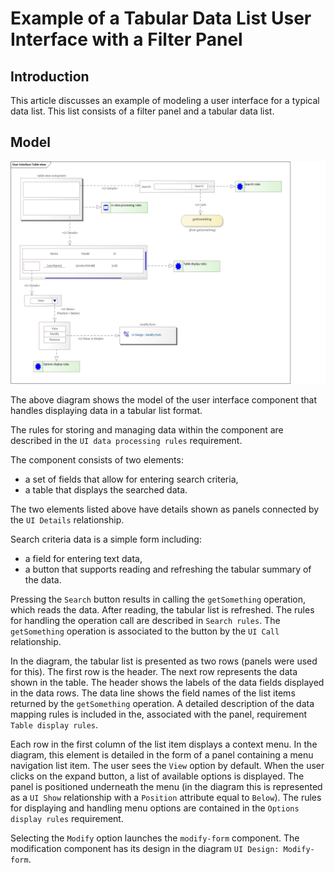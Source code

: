 # Example of a Tabular Data List User Interface with a Filter Panel

## Introduction

This article discusses an example of modeling a user interface for a typical data list. This list consists of a filter panel and a tabular data list.

## Model

![Table component view](../../img/data-table-view-model.png)

The above diagram shows the model of the user interface component that handles displaying data in a tabular list format.

The rules for storing and managing data within the component are described in the `UI data processing rules` requirement.

The component consists of two elements:

* a set of fields that allow for entering search criteria,
* a table that displays the searched data.

The two elements listed above have details shown as panels connected by the `UI Details` relationship.

Search criteria data is a simple form including:

* a field for entering text data,
* a button that supports reading and refreshing the tabular summary of the data.

Pressing the `Search` button results in calling the `getSomething` operation, which reads the data. After reading, the tabular list is refreshed. The rules for handling the operation call are described in `Search rules`. The `getSomething` operation is associated to the button by the `UI Call` relationship.

In the diagram, the tabular list is presented as two rows (panels were used for this). The first row is the header. The next row represents the data shown in the table. The header shows the labels of the data fields displayed in the data rows. The data line shows the field names of the list items returned by the `getSomething` operation. A detailed description of the data mapping rules is included in the, associated with the panel, requirement `Table display rules`.

Each row in the first column of the list item displays a context menu. In the diagram, this element is detailed in the form of a panel containing a menu navigation list item. The user sees the `View` option by default. When the user clicks on the expand button, a list of available options is displayed. The panel is positioned underneath the menu (in the diagram this is represented as a `UI Show` relationship with a `Position` attribute equal to `Below`). The rules for displaying and handling menu options are contained in the `Options display rules` requirement.

Selecting the `Modify` option launches the `modify-form` component. The modification component has its design in the diagram `UI Design: Modify-form`.
